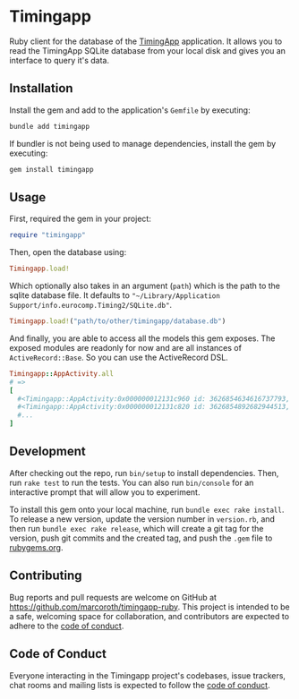 # Timingapp

Ruby client for the database of the [TimingApp](https://timingapp.com) application. It allows you to read the TimingApp SQLite database from your local disk and gives you an interface to query it's data.

## Installation

Install the gem and add to the application's `Gemfile` by executing:

```bash
bundle add timingapp
```

If bundler is not being used to manage dependencies, install the gem by executing:

```bash
gem install timingapp
```

## Usage

First, required the gem in your project:

```ruby
require "timingapp"
```

Then, open the database using:

```ruby
Timingapp.load!
```

Which optionally also takes in an argument (`path`) which is the path to the sqlite database file. It defaults to `"~/Library/Application Support/info.eurocomp.Timing2/SQLite.db"`.

```ruby
Timingapp.load!("path/to/other/timingapp/database.db")
```

And finally, you are able to access all the models this gem exposes. The exposed modules are readonly for now and are all instances of `ActiveRecord::Base`. So you can use the ActiveRecord DSL.

```ruby
Timingapp::AppActivity.all
# =>
[
  #<Timingapp::AppActivity:0x000000012131c960 id: 3626854634616737793, localDeviceID: 3, startDate: 1688885798.0, ...>,
  #<Timingapp::AppActivity:0x000000012131c820 id: 3626854892682944513, localDeviceID: 3, startDate: 1688885918.0, ...>,
  #...
]
```

## Development

After checking out the repo, run `bin/setup` to install dependencies. Then, run `rake test` to run the tests. You can also run `bin/console` for an interactive prompt that will allow you to experiment.

To install this gem onto your local machine, run `bundle exec rake install`. To release a new version, update the version number in `version.rb`, and then run `bundle exec rake release`, which will create a git tag for the version, push git commits and the created tag, and push the `.gem` file to [rubygems.org](https://rubygems.org).

## Contributing

Bug reports and pull requests are welcome on GitHub at https://github.com/marcoroth/timingapp-ruby. This project is intended to be a safe, welcoming space for collaboration, and contributors are expected to adhere to the [code of conduct](https://github.com/marcoroth/timingapp-ruby/blob/main/CODE_OF_CONDUCT.md).

## Code of Conduct

Everyone interacting in the Timingapp project's codebases, issue trackers, chat rooms and mailing lists is expected to follow the [code of conduct](https://github.com/marcoroth/timingapp-rubyblob/main/CODE_OF_CONDUCT.md).
